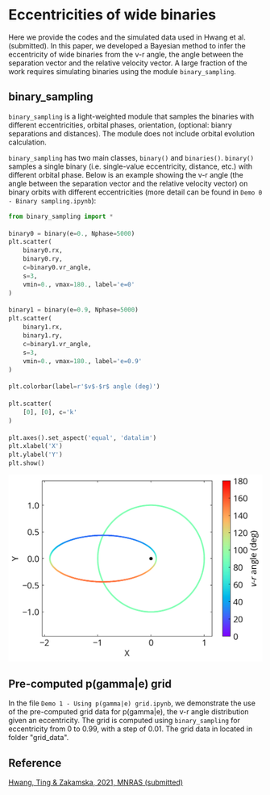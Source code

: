 # Eccentricities of wide binaries

Here we provide the codes and the simulated data used in Hwang et al. (submitted). In this paper, we developed a Bayesian method to infer the eccentricity of wide binaries from the v-r angle, the angle between the separation vector and the relative velocity vector. A large fraction of the work requires simulating binaries using the module `binary_sampling`.


## binary_sampling

`binary_sampling` is a light-weighted module that samples the binaries with different eccentricities, orbital phases, orientation, (optional: bianry separations and distances). The module does not include orbital evolution calculation.

`binary_sampling` has two main classes, `binary()` and `binaries()`. `binary()` samples a single binary (i.e. single-value eccentricity, distance, etc.) with different orbital phase. Below is an example showing the v-r angle (the angle between the separation vector and the relative velocity vector) on binary orbits with different eccentricities (more detail can be found in `Demo 0 - Binary sampling.ipynb`):

```python
from binary_sampling import *

binary0 = binary(e=0., Nphase=5000)
plt.scatter(
    binary0.rx,
    binary0.ry,
    c=binary0.vr_angle,
    s=3,
    vmin=0., vmax=180., label='e=0'
)

binary1 = binary(e=0.9, Nphase=5000)
plt.scatter(
    binary1.rx,
    binary1.ry,
    c=binary1.vr_angle,
    s=3,
    vmin=0., vmax=180., label='e=0.9'
)

plt.colorbar(label=r'$v$-$r$ angle (deg)')

plt.scatter(
    [0], [0], c='k'
)

plt.axes().set_aspect('equal', 'datalim')
plt.xlabel('X')
plt.ylabel('Y')
plt.show()
```
![](figs/20211101_vr_for_orbit.png)

## Pre-computed p(gamma|e) grid

In the file `Demo 1 - Using p(gamma|e) grid.ipynb`, we demonstrate the use of the pre-computed grid data for p(gamma|e), the v-r angle distribution given an eccentricity. The grid is computed using `binary_sampling` for eccentricity from 0 to 0.99, with a step of 0.01. The grid data in located in folder "grid_data".

## Reference
[Hwang, Ting & Zakamska, 2021, MNRAS (submitted)](https://arxiv.org/abs/2111.01789)
